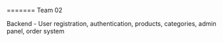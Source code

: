  =======
Team 02

Backend - User registration, authentication, products, categories, admin panel, order system
